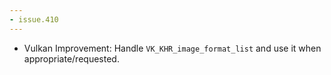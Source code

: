 ```yaml
---
- issue.410
---
```

- Vulkan Improvement: Handle `VK_KHR_image_format_list` and use it when appropriate/requested.
